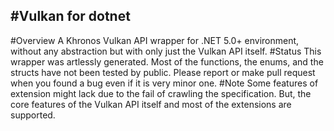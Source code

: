 #Vulkan for dotnet
------------------
#Overview
A Khronos Vulkan API wrapper for .NET 5.0+ environment, without any abstraction but with only just the Vulkan API itself.
#Status
This wrapper was artlessly generated. Most of the functions, the enums, and the structs have not been tested by public. Please report or make pull request when you found a bug even if it is very minor one.
#Note
Some features of extension might lack due to the fail of crawling the specification. But, the core features of the Vulkan API itself and most of the extensions are supported.